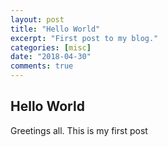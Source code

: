 ```yaml
---
layout: post
title: "Hello World"
excerpt: "First post to my blog."
categories: [misc]
date: "2018-04-30"
comments: true
---
```


## Hello World

Greetings all. This is my first post  